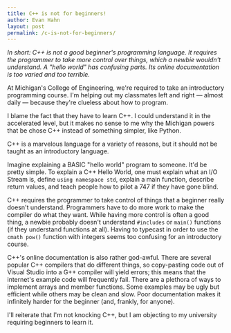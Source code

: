 ```yaml
---
title: C++ is not for beginners!
author: Evan Hahn
layout: post
permalink: /c-is-not-for-beginners/
---
```

*In short: C++ is not a good beginner's programming language. It requires the programmer to take more control over things, which a newbie wouldn't understand. A "hello world" has confusing parts. Its online documentation is too varied and too terrible.*

At Michigan's College of Engineering, we're required to take an introductory programming course. I'm helping out my classmates left and right — almost daily — because they're clueless about how to program.

I blame the fact that they have to learn C++. I could understand it in the accelerated level, but it makes no sense to me why the Michigan powers that be chose C++ instead of something simpler, like Python.

C++ is a marvelous language for a variety of reasons, but it should not be taught as an introductory language.

Imagine explaining a BASIC "hello world" program to someone. It'd be pretty simple. To explain a C++ Hello World, one must explain what an I/O Stream is, define `using namespace std`, explain a main function, describe return values, and teach people how to pilot a 747 if they have gone blind.

C++ requires the programmer to take control of things that a beginner really doesn't understand. Programmers have to do more work to make the compiler do what they want. While having more control is often a good thing, a newbie probably doesn't understand `#includes` or `main()` functions (if they understand functions at all). Having to typecast in order to use the `cmath pow()` function with integers seems too confusing for an introductory course.

C++'s online documentation is also rather god-awful. There are several popular C++ compilers that do different things, so copy-pasting code out of Visual Studio into a G++ compiler will yield errors; this means that the internet's example code will frequently fail. There are a plethora of ways to implement arrays and member functions. Some examples may be ugly but efficient while others may be clean and slow. Poor documentation makes it infinitely harder for the beginner (and, frankly, for anyone).

I'll reiterate that I'm not knocking C++, but I am objecting to my university requiring beginners to learn it.
